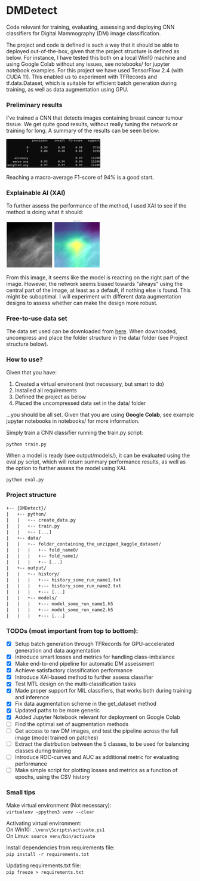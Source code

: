 # DMDetect

Code relevant for training, evaluating, assessing and deploying CNN classifiers for Digital Mammography (DM) image classification.

The project and code is defined is such a way that it should be able to deployed out-of-the-box, given that the project structure is defined as below.
For instance, I have tested this both on a local Win10 machine and using Google Colab without any issues, see notebooks/ for jupyter notebook examples.
For this project we have used TensorFlow 2.4 (with CUDA 11). This enabled us to experiment with TFRecords and tf.data.Dataset, which is suitable for efficient batch generation during training, as well as data augmentation using GPU.

### Preliminary results

I've trained a CNN that detects images containing breast cancer tumour tissue. We get quite good results, without really tuning the network or training for long. A summary of the results can be seen below:

<!-- 
   Classes   |  Precision  |  Recall  |  F1-score  |  Support    
-------------|-------------|----------|------------|----------
           0 |    0.99     |   0.98   |    0.98    |   9755
           1 |    0.88     |   0.90   |    0.89    |   1445
-------------|-------------|----------|------------|----------
  Accuracy   |             |          |    0.97    |  11200
 macro avg   |    0.93     |   0.94   |    0.94    |  11200
weighted avg |    0.97     |   0.97   |    0.97    |  11200
--->

<img src="figures/performance_metrics.png" width="50%" height="50%">

Reaching a macro-average F1-score of 94% is a good start.

### Explainable AI (XAI)

To further assess the performance of the method, I used XAI to see if the method is doing what it should:

<img src="figures/XAI_example.png" width="50%" height="50%">

From this image, it seems like the model is reacting on the right part of the image. However, the network seems biased towards "always" using the central part of the image, at least as a default, if nothing else is found. This might be suboptimal. I will experiment with different data augmentation designs to assess whether can make the design more robust.

### Free-to-use data set
The data set used can be downloaded from [here](https://www.kaggle.com/skooch/ddsm-mammography/discussion/225969). When downloaded, uncompress and place the folder structure in the data/ folder (see Project structure below).

### How to use?

Given that you have: 
1. Created a virtual environent (not necessary, but smart to do)
2. Installed all requirements
3. Defined the project as below
4. Placed the uncompressed data set in the data/ folder 

...you should be all set. Given that you are using **Google Colab**, see example jupyter notebooks in notebooks/ for more information.

Simply train a CNN classifier running the train.py script: 
```
python train.py
```

When a model is ready (see output/models/), it can be evaluated using the eval.py script, which will return summary performance results, as well as the option to further assess the model using XAI.
```
python eval.py
```

### Project structure

```
+-- {DMDetect}/
|   +-- python/
|   |   +-- create_data.py
|   |   +-- train.py
|   |   +-- [...]
|   +-- data/
|   |   +-- folder_containing_the_unzipped_kaggle_dataset/
|   |   |   +-- fold_name0/
|   |   |   +-- fold_name1/
|   |   |   +-- [...]
|   +-- output/
|   |   +-- history/
|   |   |   +--- history_some_run_name1.txt
|   |   |   +--- history_some_run_name2.txt
|   |   |   +--- [...]
|   |   +-- models/
|   |   |   +--- model_some_run_name1.h5
|   |   |   +--- model_some_run_name2.h5
|   |   |   +--- [...]
```

### TODOs (most important from top to bottom):

- [x] Setup batch generation through TFRecords for GPU-accelerated generation and data augmentation
- [x] Introduce smart losses and metrics for handling class-imbalance 
- [x] Make end-to-end pipeline for automatic DM assessment
- [x] Achieve satisfactory classification performance
- [x] Introduce XAI-based method to further assess classifier
- [x] Test MTL design on the multi-classification tasks
- [x] Made proper support for MIL classifiers, that works both during training and inference 
- [x] Fix data augmentation scheme in the get_dataset method
- [x] Updated paths to be more generic
- [x] Added Jupyter Notebook relevant for deployment on Google Colab
- [ ] Find the optimal set of augmentation methods
- [ ] Get access to raw DM images, and test the pipeline across the full image (model trained on patches)
- [ ] Extract the distrbution between the 5 classes, to be used for balancing classes during training
- [ ] Introduce ROC-curves and AUC as additional metric for evaluating performance
- [ ] Make simple script for plotting losses and metrics as a function of epochs, using the CSV history

### Small tips

Make virtual environment (Not necessary):\
`virtualenv -ppython3 venv --clear`

Activating virtual environment:\
On Win10: `.\venv\Scripts\activate.ps1`\
On Linux: `source venv/bin/activate`

Install dependencies from requirements file:\
`pip install -r requirements.txt`

Updating requirements.txt file:\
`pip freeze > requirements.txt`

